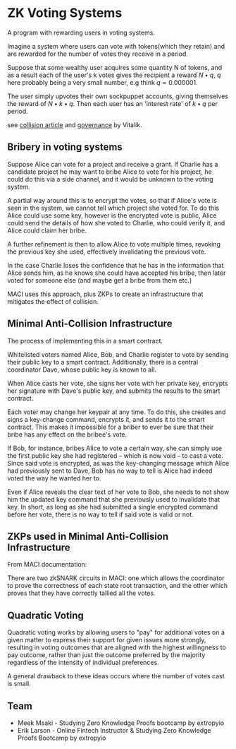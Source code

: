 # ZK Voting Systems

A program with rewarding users in voting systems.

Imagine a system where users can vote with tokens(which they retain) and are rewarded for the number of votes they receive in a period.

Suppose that some wealthy user acquires some quantity N of tokens, and as a result each of the user's k votes gives the recipient a reward $N•q$, $q$ here probably being a very small number, e.g think $q = 0.000001$.

The user simply upvotes their own sockpuppet accounts, giving themselves the reward of $N•k•q$. Then each user has an 'interest rate' of $k•q$ per period.

see [collision article]() and [governance]() by Vitalik.

## Bribery in voting systems

Suppose Alice can vote for a project and receive a grant. If Charlie has a candidate project he may want to bribe Alice to vote for his project, he could do this via a side channel, and it would be unknown to the voting system.

A partial way around this is to encrypt the votes, so that if Alice's vote is seen in the system, we cannot tell which project she voted for. To do this Alice could use some key, however is the encrypted vote is public, Alice could send the details of how she voted to Charlie, who could verify it, and Alice could claim her bribe.

A further refinement is then to allow Alice to vote multiple times, revoking the previous key she used, effectively invalidating the previous vote.

In the case Charlie loses the confidence that he has in the information that Alice sends him, as he knows she could have accepted his bribe, then later voted for someone else (and maybe get a bribe from them etc.)

MACI uses this approach, plus ZKPs to create an infrastructure that mitigates the effect of collision.

## Minimal Anti-Collision Infrastructure

The process of implementing this in a smart contract.

Whitelisted voters named Alice, Bob, and Charlie register to vote by sending their public key to a smart contract. Additionally, there is a central coordinator Dave, whose public key is known to all.

When Alice casts her vote, she signs her vote with her private key, encrypts her signature with Dave's public key, and submits the results to the smart contract.

Each voter may change her keypair at any time. To do this, she creates and signs a key-change command, encrypts it, and sends it to the smart contract. This makes it impossible for a briber to ever be sure that their bribe has any effect on the bribee's vote.

If Bob, for instance, bribes Alice to vote a certain way, she can simply use the first public key she had registered – which is now void – to cast a vote. Since said vote is encrypted, as was the key-changing message which Alice had previously sent to Dave, Bob has no way to tell is Alice had indeed voted the way he wanted her to.

Even if Alice reveals the clear text of her vote to Bob, she needs to not show him the updated key command that she previously used to invalidate that key. In short, as long as she had submitted a single encrypted command before her vote, there is no way to tell if said vote is valid or not.

## ZKPs used in Minimal Anti-Collision Infrastructure

From MACI documentation:

There are two zkSNARK circuits in MACI: one which allows the coordinator to prove the correctness of each state root transaction, and the other which proves that they have correctly tallied all the votes.

## Quadratic Voting

Quadratic voting works by allowing users to "pay" for additional votes on a given matter to express their support for given issues more strongly, resulting in voting outcomes that are aligned with the highest willingness to pay outcome, rather than just the outcome preferred by the majority regardless of the intensity of individual preferences.

A general drawback to these ideas occurs where the number of votes cast is small.

## Team

- Meek Msaki - Studying Zero Knowledge Proofs bootcamp by extropyio
- Erik Larson - Online Fintech Instructor & Studying Zero Knowledge Proofs Bootcamp by extropyio
